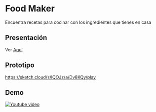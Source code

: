 # Food Maker

Encuentra recetas para cocinar con los ingredientes que tienes en casa


## Presentación
Ver [Aquí](https://docs.google.com/presentation/d/1fCuTcla1JO1dKM0epius0uQHleyo8Dhh4ZIeKAWhgzA/edit?usp=sharing)

## Prototipo
https://sketch.cloud/s/lQOJz/a/Dv8KQy/play

## Demo
[![Youtube video](https://img.youtube.com/vi/JaTB1z_g7qg/0.jpg)](https://www.youtube.com/watch?v=JaTB1z_g7qg)
